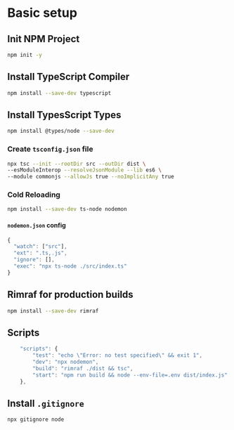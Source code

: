 # Basic setup

## Init NPM Project

```bash
npm init -y
```

## Install TypeScript Compiler

```bash
npm install --save-dev typescript
```

## Install TypesScript Types

```bash
npm install @types/node --save-dev
```

### Create `tsconfig.json` file

```bash
npx tsc --init --rootDir src --outDir dist \
--esModuleInterop --resolveJsonModule --lib es6 \
--module commonjs --allowJs true --noImplicitAny true
```

### Cold Reloading

```bash
npm install --save-dev ts-node nodemon
```

#### `nodemon.json` config

```js
{
  "watch": ["src"],
  "ext": ".ts,.js",
  "ignore": [],
  "exec": "npx ts-node ./src/index.ts"
}
```

## Rimraf for production builds

```bash
npm install --save-dev rimraf
```

## Scripts

```js
	"scripts": {
		"test": "echo \"Error: no test specified\" && exit 1",
		"dev": "npx nodemon",
		"build": "rimraf ./dist && tsc",
		"start": "npm run build && node --env-file=.env dist/index.js"
	},
```

## Install `.gitignore`

```sh
npx gitignore node
```
